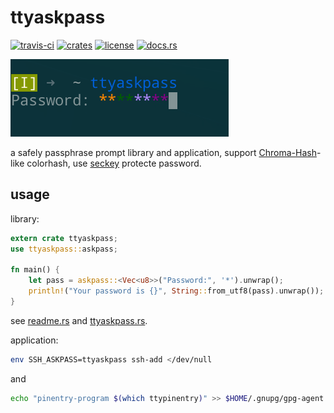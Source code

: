 # ttyaskpass
[![travis-ci](https://travis-ci.org/quininer/ttyaskpass.svg?branch=master)](https://travis-ci.org/quininer/ttyaskpass)
[![crates](https://img.shields.io/crates/v/ttyaskpass.svg)](https://crates.io/crates/ttyaskpass)
[![license](https://img.shields.io/github/license/quininer/ttyaskpass.svg)](https://github.com/quininer/ttyaskpass/blob/master/LICENSE)
[![docs.rs](https://docs.rs/ttyaskpass/badge.svg)](https://docs.rs/ttyaskpass/)

![ttyaskpass](ttyaskpass.png)

a safely passphrase prompt library and application,
support [Chroma-Hash](https://github.com/mattt/Chroma-Hash/)-like colorhash,
use [seckey](https://github.com/quininer/seckey) protecte password.

usage
-----

library:

```rust
extern crate ttyaskpass;
use ttyaskpass::askpass;

fn main() {
	let pass = askpass::<Vec<u8>>("Password:", '*').unwrap();
	println!("Your password is {}", String::from_utf8(pass).unwrap());
}
```

see [readme.rs](examples/readme.rs) and [ttyaskpass.rs](src/bin/ttyaskpass.rs).


application:

```bash
env SSH_ASKPASS=ttyaskpass ssh-add </dev/null
```

and

```bash
echo "pinentry-program $(which ttypinentry)" >> $HOME/.gnupg/gpg-agent.conf
```
